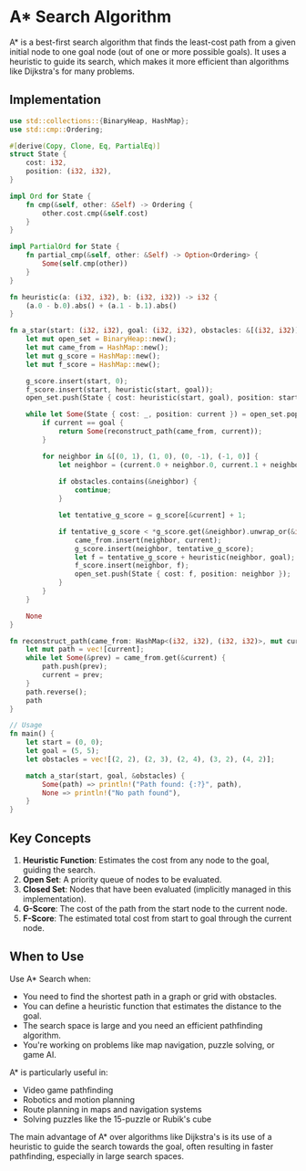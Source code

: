 # A* Search Algorithm

A* is a best-first search algorithm that finds the least-cost path from a given initial node to one goal node (out of one or more possible goals). It uses a heuristic to guide its search, which makes it more efficient than algorithms like Dijkstra's for many problems.

## Implementation

```rust
use std::collections::{BinaryHeap, HashMap};
use std::cmp::Ordering;

#[derive(Copy, Clone, Eq, PartialEq)]
struct State {
    cost: i32,
    position: (i32, i32),
}

impl Ord for State {
    fn cmp(&self, other: &Self) -> Ordering {
        other.cost.cmp(&self.cost)
    }
}

impl PartialOrd for State {
    fn partial_cmp(&self, other: &Self) -> Option<Ordering> {
        Some(self.cmp(other))
    }
}

fn heuristic(a: (i32, i32), b: (i32, i32)) -> i32 {
    (a.0 - b.0).abs() + (a.1 - b.1).abs()
}

fn a_star(start: (i32, i32), goal: (i32, i32), obstacles: &[(i32, i32)]) -> Option<Vec<(i32, i32)>> {
    let mut open_set = BinaryHeap::new();
    let mut came_from = HashMap::new();
    let mut g_score = HashMap::new();
    let mut f_score = HashMap::new();

    g_score.insert(start, 0);
    f_score.insert(start, heuristic(start, goal));
    open_set.push(State { cost: heuristic(start, goal), position: start });

    while let Some(State { cost: _, position: current }) = open_set.pop() {
        if current == goal {
            return Some(reconstruct_path(came_from, current));
        }

        for neighbor in &[(0, 1), (1, 0), (0, -1), (-1, 0)] {
            let neighbor = (current.0 + neighbor.0, current.1 + neighbor.1);
            
            if obstacles.contains(&neighbor) {
                continue;
            }

            let tentative_g_score = g_score[&current] + 1;

            if tentative_g_score < *g_score.get(&neighbor).unwrap_or(&i32::MAX) {
                came_from.insert(neighbor, current);
                g_score.insert(neighbor, tentative_g_score);
                let f = tentative_g_score + heuristic(neighbor, goal);
                f_score.insert(neighbor, f);
                open_set.push(State { cost: f, position: neighbor });
            }
        }
    }

    None
}

fn reconstruct_path(came_from: HashMap<(i32, i32), (i32, i32)>, mut current: (i32, i32)) -> Vec<(i32, i32)> {
    let mut path = vec![current];
    while let Some(&prev) = came_from.get(&current) {
        path.push(prev);
        current = prev;
    }
    path.reverse();
    path
}

// Usage
fn main() {
    let start = (0, 0);
    let goal = (5, 5);
    let obstacles = vec![(2, 2), (2, 3), (2, 4), (3, 2), (4, 2)];

    match a_star(start, goal, &obstacles) {
        Some(path) => println!("Path found: {:?}", path),
        None => println!("No path found"),
    }
}
```

## Key Concepts

1. **Heuristic Function**: Estimates the cost from any node to the goal, guiding the search.
2. **Open Set**: A priority queue of nodes to be evaluated.
3. **Closed Set**: Nodes that have been evaluated (implicitly managed in this implementation).
4. **G-Score**: The cost of the path from the start node to the current node.
5. **F-Score**: The estimated total cost from start to goal through the current node.

## When to Use

Use A* Search when:

- You need to find the shortest path in a graph or grid with obstacles.
- You can define a heuristic function that estimates the distance to the goal.
- The search space is large and you need an efficient pathfinding algorithm.
- You're working on problems like map navigation, puzzle solving, or game AI.

A* is particularly useful in:

- Video game pathfinding
- Robotics and motion planning
- Route planning in maps and navigation systems
- Solving puzzles like the 15-puzzle or Rubik's cube

The main advantage of A* over algorithms like Dijkstra's is its use of a heuristic to guide the search towards the goal, often resulting in faster pathfinding, especially in large search spaces.
